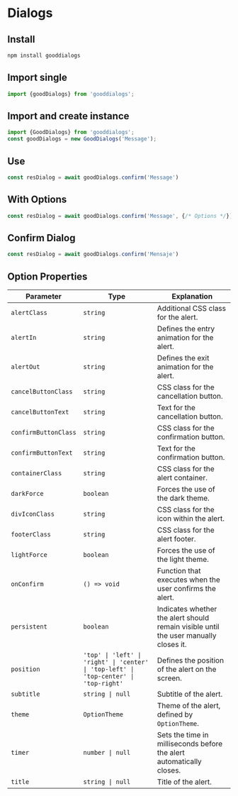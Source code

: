 # Dialogs

## Install

``` bash
npm install gooddialogs
```
## Import single
``` ts
import {goodDialogs} from 'gooddialogs';
```
## Import and create instance

``` ts
import {GoodDialogs} from 'gooddialogs';
const goodDialogs = new GoodDialogs('Message');
```

## Use

``` ts
const resDialog = await goodDialogs.confirm('Message')
```


## With Options
``` ts
const resDialog = await goodDialogs.confirm('Message', {/* Options */})
```

## Confirm Dialog



``` ts
const resDialog = await goodDialogs.confirm('Mensaje')
```


## Option Properties


| Parameter             | Type                                                                 | Explanation                                                                                   |
|-----------------------|----------------------------------------------------------------------|-----------------------------------------------------------------------------------------------|
| `alertClass`          | `string`                                                            | Additional CSS class for the alert.                                                           |
| `alertIn`             | `string`                                                            | Defines the entry animation for the alert.                                                    |
| `alertOut`            | `string`                                                            | Defines the exit animation for the alert.                                                     |
| `cancelButtonClass`   | `string`                                                            | CSS class for the cancellation button.                                                        |
| `cancelButtonText`    | `string`                                                            | Text for the cancellation button.                                                             |
| `confirmButtonClass`  | `string`                                                            | CSS class for the confirmation button.                                                        |
| `confirmButtonText`   | `string`                                                            | Text for the confirmation button.                                                             |
| `containerClass`      | `string`                                                            | CSS class for the alert container.                                                            |
| `darkForce`           | `boolean`                                                           | Forces the use of the dark theme.                                                             |
| `divIconClass`        | `string`                                                            | CSS class for the icon within the alert.                                                      |
| `footerClass`         | `string`                                                            | CSS class for the alert footer.                                                               |
| `lightForce`          | `boolean`                                                           | Forces the use of the light theme.                                                            |
| `onConfirm`           | `() => void`                                                        | Function that executes when the user confirms the alert.                                      |
| `persistent`          | `boolean`                                                           | Indicates whether the alert should remain visible until the user manually closes it.           |
| `position`            | `'top' \| 'left' \| 'right' \| 'center' \| 'top-left' \| 'top-center' \| 'top-right'` | Defines the position of the alert on the screen.                                              |
| `subtitle`            | `string \| null`                                                    | Subtitle of the alert.                                                                        |
| `theme`               | `OptionTheme`                                                       | Theme of the alert, defined by `OptionTheme`.                                                 |
| `timer`               | `number \| null`                                                    | Sets the time in milliseconds before the alert automatically closes.                          |
| `title`               | `string \| null`                                                    | Title of the alert.                                                                           |
